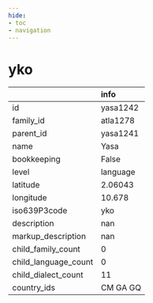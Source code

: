 ```yaml
---
hide:
- toc
- navigation
---
```

# yko
|                      | info     |
|:---------------------|:---------|
| id                   | yasa1242 |
| family_id            | atla1278 |
| parent_id            | yasa1241 |
| name                 | Yasa     |
| bookkeeping          | False    |
| level                | language |
| latitude             | 2.06043  |
| longitude            | 10.678   |
| iso639P3code         | yko      |
| description          | nan      |
| markup_description   | nan      |
| child_family_count   | 0        |
| child_language_count | 0        |
| child_dialect_count  | 11       |
| country_ids          | CM GA GQ |